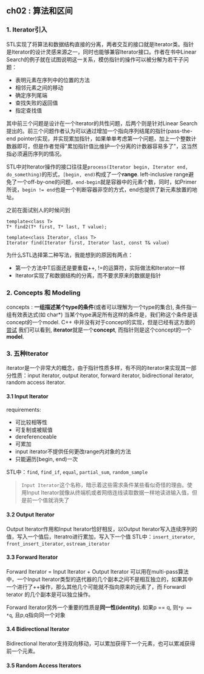## ch02 : 算法和区间

### 1. Iterator引入
STL实现了将算法和数据结构直接的分离，两者交互的接口就是Iterator类。指针是Iterator的设计灵感来源之一，同时也能够兼容Iterator接口。作者在书中Linear Search的例子就在试图说明这一关系，模仿指针的操作可以被分解为若干子问题：
- 表明元素在序列中的位置的方法
- 相邻元素之间的移动
- 确定序列尾端
- 查找失败的返回值
- 指定查找值

其中前三个问题是设计在一个Iterator的共性问题，后两个则是针对Linear Search提出的。前三个问题作者认为可以通过增加一个指向序列结尾的指针(pass-the-end pointer)实现，并实现累加指针，如果单单考虑第一个问题，加上一个整数计数器即可，但是作者觉得"累加指针值比维护一个分离的计数器容易多了"，这当然指必须遍历序列的情况。

STL中对Iterator操作的接口往往是`process(Iterator begin, Iterator end, do_something)`的形式，`[begin, end)`构成了一个**range**. left-inclusive range避免了一个off-by-one的问题，`end-begin`就是容器中的元素个数，同时，如Primer所说，`begin != end`也是一个判断容器非空的方式，end也提供了新元素放置的地址。

之前在面试别人的时候问到

    template<class T>
    T* find2(T* first, T* last, T value);

    template<class Iterator, class T>
    Iterator find(Iterator first, Iterator last, const T& value)
为什么STL选择第二种写法，我能想到的原因有两点：
- 第一个方法中T后面还是要重载++, !=的运算符，实际做法和Iterator一样
- Iterator实现了和数据结构的分离，而不要求原来的数据是指针

### 2. Concepts 和 Modeling
concepts : **一组描述某个type的条件**(或者可以理解为一个type的集合), 条件指一组有效表达式(如 char*)
当某个type满足所有这样的条件是，我们称这个条件是该concept的一个model.
C++ 中并没有对于concept的实现，但是已经有这方面的[尝试](http://en.cppreference.com/w/cpp/language/constraints)
我们可以看到, **iterator**就是一个**concept**, 而指针则是这个concept的一个**model**.

### 3. 五种Iterator
iterator是一个非常大的概念，由于指针性质多样，有不同的iterator来实现其一部分性质：input iterator, output iterator, forward iterator, bidirectional iterator, random access iterator.

#### 3.1 Input Iterator
requirements:
- 可比较相等性
- 可复制或被赋值
- dereferenceable
- 可累加
- input iterator不提供任何更改range内对象的方法
- 只能遍历[begin, end)一次

STL中：`find`, `find_if`, `equal`, `partial_sum`, `random_sample`
> `Input Iterator`这个名称，暗示着这些需求条件某些看似奇怪的理由。使用Input Iterator就像从终端机或者网络连线读取数据一样地读进输入值，但是前一个值就消失了

#### 3.2 Output Iterator
Output Iterator作用和Input Iterator恰好相反，以Output Iterator写入连续序列的值，写入一个值后，Iteratro进行累加，写入下一个值
STL中：`insert_iterator`, `front_insert_iterator`, `ostream_iterator`

#### 3.3 Forward Iterator
Forward Iterator = Input Iterator + Output Iterator
可以用在multi-pass算法中，一个Input Iterator类型的迭代器的几个副本之间不是相互独立的，如果其中一个进行了++操作，那么其他几个可能就不指向原来的元素了，而 ForwardI terator 的几个副本是可以独立操作。

Forward Iterator另外一个重要的性质是**同一性(identity)**. 如果p == q, 则`*p == *q`, 且p,q指向同一个对象

#### 3.4 Bidirectional Iterator
Bidirectional Iterator支持双向移动，可以累加获得下一个元素，也可以累减获得前一个元素。

#### 3.5 Random Access Iterators
